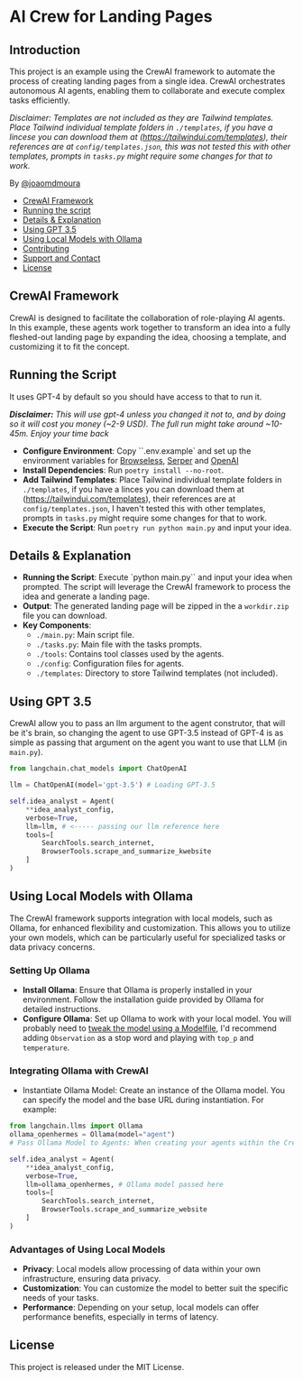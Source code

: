 # AI Crew for Landing Pages
## Introduction
This project is an example using the CrewAI framework to automate the process of creating landing pages from a single idea. CrewAI orchestrates autonomous AI agents, enabling them to collaborate and execute complex tasks efficiently.

*Disclaimer: Templates are not included as they are Tailwind templates. Place Tailwind individual template folders in `./templates`, if you have a lincese you can download them at (https://tailwindui.com/templates), their references are at `config/templates.json`, this was not tested this with other templates, prompts in `tasks.py` might require some changes for that to work.*

By [@joaomdmoura](https://x.com/joaomdmoura)

- [CrewAI Framework](#crewai-framework)
- [Running the script](#running-the-script)
- [Details & Explanation](#details--explanation)
- [Using GPT 3.5](#using-gpt-35)
- [Using Local Models with Ollama](#using-local-models-with-ollama)
- [Contributing](#contributing)
- [Support and Contact](#support-and-contact)
- [License](#license)

## CrewAI Framework
CrewAI is designed to facilitate the collaboration of role-playing AI agents. In this example, these agents work together to transform an idea into a fully fleshed-out landing page by expanding the idea, choosing a template, and customizing it to fit the concept.

## Running the Script
It uses GPT-4 by default so you should have access to that to run it.

***Disclaimer:** This will use gpt-4 unless you changed it 
not to, and by doing so it will cost you money (~2-9 USD).
The full run might take around ~10-45m. Enjoy your time back*


- **Configure Environment**: Copy ``.env.example` and set up the environment variables for [Browseless](https://www.browserless.io/), [Serper](https://serper.dev/) and [OpenAI](https://platform.openai.com/api-keys)
- **Install Dependencies**: Run `poetry install --no-root`.
- **Add Tailwind Templates**: Place Tailwind individual template folders in `./templates`, if you have a linces you can download them at (https://tailwindui.com/templates), their references are at `config/templates.json`, I haven't tested this with other templates, prompts in `tasks.py` might require some changes for that to work.
- **Execute the Script**: Run `poetry run python main.py` and input your idea.

## Details & Explanation
- **Running the Script**: Execute `python main.py`` and input your idea when prompted. The script will leverage the CrewAI framework to process the idea and generate a landing page.
- **Output**: The generated landing page will be zipped in the a `workdir.zip` file you can download.
- **Key Components**:
  - `./main.py`: Main script file.
  - `./tasks.py`: Main file with the tasks prompts.
  - `./tools`: Contains tool classes used by the agents.
  - `./config`: Configuration files for agents.
  - `./templates`: Directory to store Tailwind templates (not included).

## Using GPT 3.5
CrewAI allow you to pass an llm argument to the agent construtor, that will be it's brain, so changing the agent to use GPT-3.5 instead of GPT-4 is as simple as passing that argument on the agent you want to use that LLM (in `main.py`).
```python
from langchain.chat_models import ChatOpenAI

llm = ChatOpenAI(model='gpt-3.5') # Loading GPT-3.5

self.idea_analyst = Agent(
    **idea_analyst_config,
    verbose=True,
    llm=llm, # <----- passing our llm reference here
    tools=[
        SearchTools.search_internet,
        BrowserTools.scrape_and_summarize_kwebsite
    ]
)
```

## Using Local Models with Ollama
The CrewAI framework supports integration with local models, such as Ollama, for enhanced flexibility and customization. This allows you to utilize your own models, which can be particularly useful for specialized tasks or data privacy concerns.

### Setting Up Ollama
- **Install Ollama**: Ensure that Ollama is properly installed in your environment. Follow the installation guide provided by Ollama for detailed instructions.
- **Configure Ollama**: Set up Ollama to work with your local model. You will probably need to [tweak the model using a Modelfile](https://github.com/jmorganca/ollama/blob/main/docs/modelfile.md), I'd recommend adding `Observation` as a stop word and playing with `top_p` and `temperature`.

### Integrating Ollama with CrewAI
- Instantiate Ollama Model: Create an instance of the Ollama model. You can specify the model and the base URL during instantiation. For example:

```python
from langchain.llms import Ollama
ollama_openhermes = Ollama(model="agent")
# Pass Ollama Model to Agents: When creating your agents within the CrewAI framework, you can pass the Ollama model as an argument to the Agent constructor. For instance:

self.idea_analyst = Agent(
    **idea_analyst_config,
    verbose=True,
    llm=ollama_openhermes, # Ollama model passed here
    tools=[
        SearchTools.search_internet,
        BrowserTools.scrape_and_summarize_website
    ]
)
```

### Advantages of Using Local Models
- **Privacy**: Local models allow processing of data within your own infrastructure, ensuring data privacy.
- **Customization**: You can customize the model to better suit the specific needs of your tasks.
- **Performance**: Depending on your setup, local models can offer performance benefits, especially in terms of latency.

## License
This project is released under the MIT License.
